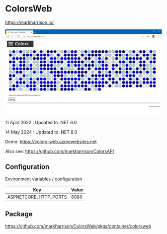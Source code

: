 # ColorsWeb

https://markharrison.io/ 

![](docs/imgColorsWeb1.png)

11 April 2022 : Updated to .NET 6.0

14 May 2024 : Updated to .NET 8.0

Demo: <https://colors-web.azurewebsites.net>

Also see: <https://github.com/markharrison/ColorsAPI>

## Configuration

Environment variables / configuration 

| Key          | Value     |  
|--------------|-----------| 
| ASPNETCORE_HTTP_PORTS | 8080  |  

## Package 

<https://github.com/markharrison/ColorsWeb/pkgs/container/colorsweb>

